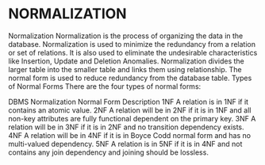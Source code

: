 # NORMALIZATION

Normalization
Normalization is the process of organizing the data in the database.
Normalization is used to minimize the redundancy from a relation or set of relations. It is also used to eliminate the undesirable characteristics like Insertion, Update and Deletion Anomalies.
Normalization divides the larger table into the smaller table and links them using relationship.
The normal form is used to reduce redundancy from the database table.
Types of Normal Forms
There are the four types of normal forms:


DBMS Normalization
Normal Form	Description
1NF	A relation is in 1NF if it contains an atomic value.
2NF	A relation will be in 2NF if it is in 1NF and all non-key attributes are fully functional dependent on the primary key.
3NF	A relation will be in 3NF if it is in 2NF and no transition dependency exists.
4NF	A relation will be in 4NF if it is in Boyce Codd normal form and has no multi-valued dependency.
5NF	A relation is in 5NF if it is in 4NF and not contains any join dependency and joining should be lossless.
